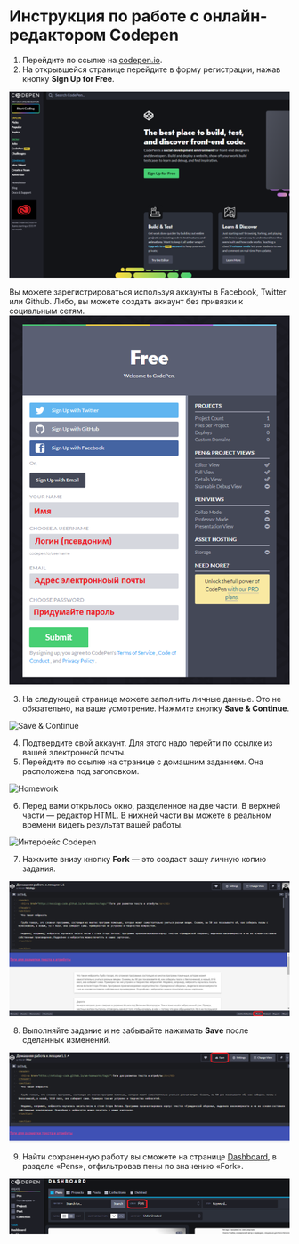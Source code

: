 # Инструкция по работе с онлайн-редактором Codepen

1. Перейдите по ссылке на [codepen.io](https://codepen.io).
2. На открывшейся странице перейдите в форму регистрации, нажав кнопку **Sign Up for Free**.

![Форма регистрации](../img/codepen-sign_up.png)

Вы можете зарегистрироваться используя аккаунты в Facebook, Twitter или Github. Либо, вы можете создать аккаунт без привязки к социальным сетям.
![Форма регистрации](../img/codepen-sign_up_2.png)

3. На следующей странице можете заполнить личные данные. Это не обязательно, на ваше усмотрение. Нажмите кнопку **Save & Continue**.

![Save & Continue](../img/save_continue.gif)

4. Подтвердите свой аккаунт. Для этого надо перейти по ссылке из вашей электронной почты.
5. Перейдите по ссылке на странице с домашним заданием. Она расположена под заголовком.

![Homework](../img/click.gif)

6. Перед вами открылось окно, разделенное на две части. В верхней части — редактор HTML. В нижней части вы можете в реальном времени видеть результат вашей работы.

![Интерфейс Codepen](../img/codepen-guide-panels.png)

7. Нажмите внизу кнопку **Fork** — это создаст вашу личную копию задания.

![Fork](../img/codepen-fork.png)

8. Выполняйте задание и не забывайте нажимать **Save** после сделанных изменений.

![Save](../img/codepen-save.png)

9. Найти сохраненную работу вы сможете на странице [Dashboard](https://codepen.io/dashboard/), в разделе «Pens», отфильтровав пены по значению «Fork».

![Раздел Pens](../img/codepen-forked.png)
